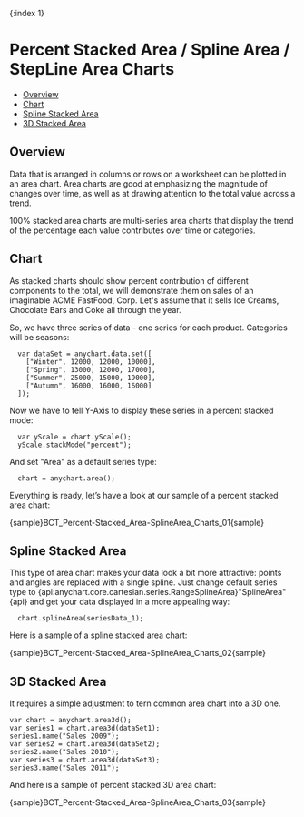 {:index 1}
# Percent Stacked Area / Spline Area / StepLine Area Charts

* [Overview](#overview)
* [Chart](#chart)
* [Spline Stacked Area](#spline_stacked_area)
* [3D Stacked Area](#3d_stacked_area)
<!-- * [Adding "%" to axis labels](#percent)-->

## Overview
Data that is arranged in columns or rows on a worksheet can be plotted in an area chart. Area charts are good at emphasizing the magnitude of changes over time, as well as at drawing attention to the total value across a trend.

100% stacked area charts are multi-series area charts that display the trend of the percentage each value contributes over time or categories.

## Chart

As stacked charts should show percent contribution of different components to the total, we will demonstrate them on sales of an imaginable ACME FastFood, Corp. Let's assume that it sells Ice Creams, Chocolate Bars and Coke all through the year.
  
  
So, we have three series of data - one series for each product. Categories will be seasons:

```
  var dataSet = anychart.data.set([
    ["Winter", 12000, 12000, 10000],
    ["Spring", 13000, 12000, 17000],
    ["Summer", 25000, 15000, 19000],
    ["Autumn", 16000, 16000, 16000]
  ]);
```

Now we have to tell Y-Axis to display these series in a percent stacked mode:

```
  var yScale = chart.yScale();
  yScale.stackMode("percent");
```

And set "Area" as a default series type:

```
  chart = anychart.area();
```

Everything is ready, let’s have a look at our sample of a percent stacked area chart:

{sample}BCT_Percent-Stacked\_Area-SplineArea\_Charts\_01{sample}

## Spline Stacked Area

This type of area chart makes your data look a bit more attractive: points and angles are replaced with a single spline. Just change default series type to {api:anychart.core.cartesian.series.RangeSplineArea}"SplineArea"{api} and get your data displayed in a more appealing way:

```
  chart.splineArea(seriesData_1);
```

Here is a sample of a spline stacked area chart:

{sample}BCT_Percent-Stacked\_Area-SplineArea\_Charts\_02{sample}

## 3D Stacked Area

It requires a simple adjustment to tern common area chart into a 3D one.

```
var chart = anychart.area3d();
var series1 = chart.area3d(dataSet1);
series1.name("Sales 2009");
var series2 = chart.area3d(dataSet2);
series2.name("Sales 2010");
var series3 = chart.area3d(dataSet3);
series3.name("Sales 2011");
```

And here is a sample of percent stacked 3D area chart:

{sample}BCT_Percent-Stacked\_Area-SplineArea\_Charts\_03{sample}
